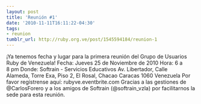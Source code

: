 ```yaml
---
layout: post
title: 'Reunión #1'
date: '2010-11-11T16:11:22-04:30'
tags:
- reunion
tumblr_url: http://ruby.org.ve/post/1545594184/reunion-1
---
```

¡Ya tenemos fecha y lugar para la primera reunión del Grupo de Usuarios Ruby de Venezuela!
Fecha: Jueves 25 de Noviembre de 2010
Hora: 6 a 8 pm
Donde: Softrain - Servicios Educativos Av. Libertador, Calle Alameda, Torre Exa, Piso 2, El Rosal, Chacao Caracas 1060 Venezuela
Por favor regístrense aquí: rubyve.eventbrite.com
Gracias a las gestiones de @CarlosForero y a los amigos de Softrain (@softrain_vzla) por facilitarnos la sede para esta reunión.
